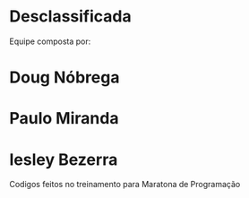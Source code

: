 # Desclassificada

Equipe composta por:

# Doug Nóbrega
# Paulo Miranda
# Iesley Bezerra

	
Codigos feitos no treinamento para Maratona de Programação


